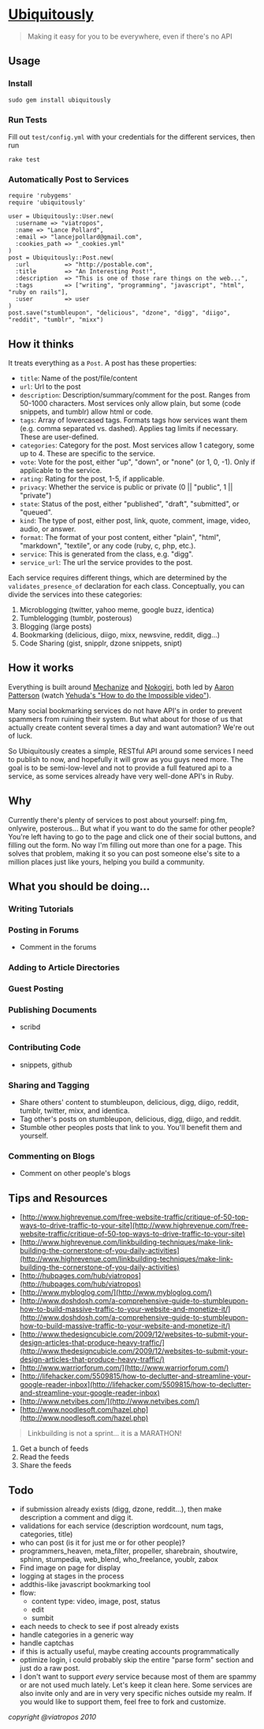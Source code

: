# [Ubiquitously](http://ubiquitously.me/)

> Making it easy for you to be everywhere, even if there's no API

## Usage

### Install

    sudo gem install ubiquitously
    
### Run Tests

Fill out `test/config.yml` with your credentials for the different services, then run

    rake test
    
### Automatically Post to Services

    require 'rubygems'
    require 'ubiquitously'
    
    user = Ubiquitously::User.new(
      :username => "viatropos",
      :name => "Lance Pollard",
      :email => "lancejpollard@gmail.com",
      :cookies_path => "_cookies.yml"
    )
    post = Ubiquitously::Post.new(
      :url          => "http://postable.com",
      :title        => "An Interesting Post!",
      :description  => "This is one of those rare things on the web...",
      :tags         => ["writing", "programming", "javascript", "html", "ruby on rails"],
      :user         => user
    )
    post.save("stumbleupon", "delicious", "dzone", "digg", "diigo", "reddit", "tumblr", "mixx")

## How it thinks

It treats everything as a `Post`.  A post has these properties:

- `title`: Name of the post/file/content
- `url`: Url to the post
- `description`: Description/summary/comment for the post.  Ranges from 50-1000 characters.  Most services only allow plain, but some (code snippets, and tumblr) allow html or code.
- `tags`: Array of lowercased tags.  Formats tags how services want them (e.g. comma separated vs. dashed).  Applies tag limits if necessary.  These are user-defined.
- `categories`: Category for the post.  Most services allow 1 category, some up to 4.  These are specific to the service.
- `vote`: Vote for the post, either "up", "down", or "none" (or 1, 0, -1).  Only if applicable to the service.
- `rating`: Rating for the post, 1-5, if applicable.
- `privacy`: Whether the service is public or private (0 || "public", 1 || "private")
- `state`: Status of the post, either "published", "draft", "submitted", or "queued".
- `kind`: The type of post, either post, link, quote, comment, image, video, audio, or answer.
- `format`: The format of your post content, either "plain", "html", "markdown", "textile", or any code (ruby, c, php, etc.).
- `service`: This is generated from the class, e.g. "digg".
- `service_url`: The url the service provides to the post.

Each service requires different things, which are determined by the `validates_presence_of` declaration for each class.  Conceptually, you can divide the services into these categories:

1. Microblogging (twitter, yahoo meme, google buzz, identica)
2. Tumblelogging (tumblr, posterous)
3. Blogging (large posts)
4. Bookmarking (delicious, diigo, mixx, newsvine, reddit, digg...)
5. Code Sharing (gist, snipplr, dzone snippets, snipt)

## How it works

Everything is built around [Mechanize](http://mechanize.rubyforge.org/mechanize/GUIDE_rdoc.html) and [Nokogiri](http://nokogiri.org/tutorials/parsing_an_html_xml_document.html), both led by [Aaron Patterson](http://tenderlovemaking.com/) (watch [Yehuda's "How to do the Impossible video"](http://www.youtube.com/watch?v=mo-lMdQMsdw)).

Many social bookmarking services do not have API's in order to prevent spammers from ruining their system.  But what about for those of us that actually create content several times a day and want automation?  We're out of luck.

So Ubiquitously creates a simple, RESTful API around some services I need to publish to now, and hopefully it will grow as you guys need more.  The goal is to be semi-low-level and not to provide a full featured api to a service, as some services already have very well-done API's in Ruby.

## Why

Currently there's plenty of services to post about yourself: ping.fm, onlywire, posterous...  But what if you want to do the same for other people?  You're left having to go to the page and click one of their social buttons, and filling out the form.  No way I'm filling out more than one for a page.  This solves that problem, making it so you can post someone else's site to a million places just like yours, helping you build a community.

## What you should be doing...

### Writing Tutorials

### Posting in Forums

- Comment in the forums

### Adding to Article Directories

### Guest Posting

### Publishing Documents

- scribd

### Contributing Code

- snippets, github

### Sharing and Tagging

- Share others' content to stumbleupon, delicious, digg, diigo, reddit, tumblr, twitter, mixx, and identica.
- Tag other's posts on stumbleupon, delicious, digg, diigo, and reddit.
- Stumble other peoples posts that link to you.  You'll benefit them and yourself.

### Commenting on Blogs

- Comment on other people's blogs

## Tips and Resources

- [http://www.highrevenue.com/free-website-traffic/critique-of-50-top-ways-to-drive-traffic-to-your-site](http://www.highrevenue.com/free-website-traffic/critique-of-50-top-ways-to-drive-traffic-to-your-site)
- [http://www.highrevenue.com/linkbuilding-techniques/make-link-building-the-cornerstone-of-you-daily-activities](http://www.highrevenue.com/linkbuilding-techniques/make-link-building-the-cornerstone-of-you-daily-activities)
- [http://hubpages.com/hub/viatropos](http://hubpages.com/hub/viatropos)
- [http://www.mybloglog.com/](http://www.mybloglog.com/)
- [http://www.doshdosh.com/a-comprehensive-guide-to-stumbleupon-how-to-build-massive-traffic-to-your-website-and-monetize-it/](http://www.doshdosh.com/a-comprehensive-guide-to-stumbleupon-how-to-build-massive-traffic-to-your-website-and-monetize-it/)
- [http://www.thedesigncubicle.com/2009/12/websites-to-submit-your-design-articles-that-produce-heavy-traffic/](http://www.thedesigncubicle.com/2009/12/websites-to-submit-your-design-articles-that-produce-heavy-traffic/)
- [http://www.warriorforum.com/](http://www.warriorforum.com/)
- [http://lifehacker.com/5509815/how-to-declutter-and-streamline-your-google-reader-inbox](http://lifehacker.com/5509815/how-to-declutter-and-streamline-your-google-reader-inbox)
- [http://www.netvibes.com/](http://www.netvibes.com/)
- [http://www.noodlesoft.com/hazel.php](http://www.noodlesoft.com/hazel.php)

> Linkbuilding is not a sprint... it is a MARATHON!

1. Get a bunch of feeds
2. Read the feeds
3. Share the feeds

## Todo

- if submission already exists (digg, dzone, reddit...), then make description a comment and digg it.
- validations for each service (description wordcount, num tags, categories, title)
- who can post (is it for just me or for other people)?
- programmers_heaven, meta_filter, propeller, sharebrain, shoutwire, sphinn, stumpedia, web_blend, who_freelance, youblr, zabox
- Find image on page for display
- logging at stages in the process
- addthis-like javascript bookmarking tool
- flow:
  - content type: video, image, post, status
  - edit
  - sumbit
- each needs to check to see if post already exists
- handle categories in a generic way
- handle captchas
- if this is actually useful, maybe creating accounts programmatically
- optimize login, i could probably skip the entire "parse form" section and just do a raw post.
- I don't want to support _every_ service because most of them are spammy or are not used much lately.  Let's keep it clean here.  Some services are also invite only and are in very very specific niches outside my realm.  If you would like to support them, feel free to fork and customize.

<cite>copyright @viatropos 2010</cite>